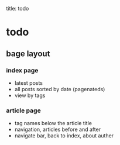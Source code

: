 title: todo


# todo

## bage layout

### index page

* latest posts
* all posts sorted by date (pagenateds)
* view by tags

### article page

* tag names below the article title
* navigation, articles before and after
* navigate bar, back to index, about auther